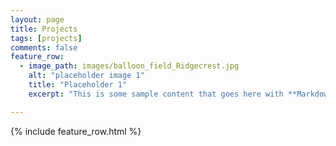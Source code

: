 ```yaml
---
layout: page
title: Projects
tags: [projects]
comments: false
feature_row:
  - image_path: images/balloon_field_Ridgecrest.jpg
    alt: "placeholder image 1"
    title: "Placeholder 1"
    excerpt: "This is some sample content that goes here with **Markdown** formatting."

---
```


{% include feature_row.html %}